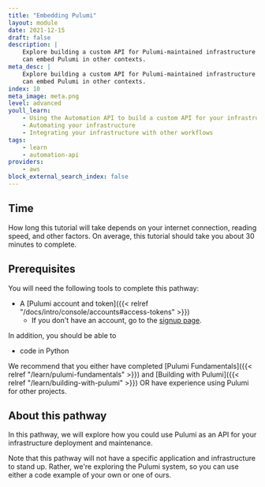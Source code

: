 ```yaml
---
title: "Embedding Pulumi"
layout: module
date: 2021-12-15
draft: false
description: |
    Explore building a custom API for Pulumi-maintained infrastructure so you
    can embed Pulumi in other contexts.
meta_desc: |
    Explore building a custom API for Pulumi-maintained infrastructure so you
    can embed Pulumi in other contexts.
index: 10
meta_image: meta.png
level: advanced
youll_learn:
    - Using the Automation API to build a custom API for your infrastructure
    - Automating your infrastructure
    - Integrating your infrastructure with other workflows
tags:
    - learn
    - automation-api
providers:
    - aws
block_external_search_index: false
---
```


## Time

How long this tutorial will take depends on your internet connection, reading
speed, and other factors. On average, this tutorial should take you about 30
minutes to complete.

## Prerequisites

You will need the following tools to complete this pathway:

- A [Pulumi account and
  token]({{< relref "/docs/intro/console/accounts#access-tokens" >}})
  - If you don't have an account, go to the [signup
    page](https://app.pulumi.com/signup).

In addition, you should be able to

- code in Python

We recommend that you either have completed [Pulumi
Fundamentals]({{< relref "/learn/pulumi-fundamentals" >}}) and [Building with
Pulumi]({{< relref "/learn/building-with-pulumi" >}}) OR have experience using
Pulumi for other projects.

## About this pathway

In this pathway, we will explore how you could use Pulumi as an API for your
infrastructure deployment and maintenance.

Note that this pathway will not have a specific application and infrastructure
to stand up. Rather, we're exploring the Pulumi system, so you can use either a
code example of your own or one of ours.
